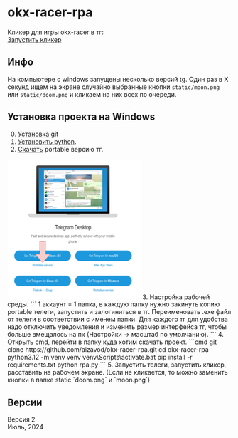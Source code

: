 # okx-racer-rpa
Кликер для игры okx-racer в тг:   
[Запустить кликер](https://t.me/OKX_official_bot/OKX_Racer?startapp=linkCode_65748275)

## Инфо   
На компьютере с windows запущены несколько версий tg. Один раз в X секунд ищем на экране случайно выбранные кнопки `static/moon.png` или `static/doom.png` и кликаем на них всех по очереди.

## Установка проекта на Windows
0. [Установка git](https://git-scm.com/download/win/)    
1. [Установить python](https://docs.python.org/3/using/windows.html).    
2. [Скачать](https://desktop.telegram.org/) portable версию тг.      
<img src="./static/for_readme/image.png" width="300" />    
3. Настройка рабочей среды. 
```
1 аккаунт = 1 папка, в каждую папку нужно закинуть копию portable телеги, запустить и залогиниться в тг.     
Переименовать .exe файл от телеги в соответствии с именем папки. 
Для каждого тг для удобства надо отключить уведомления и изменить размер интерфейса тг, чтобы больше вмещалось на пк (Настройки -> масштаб по умолчанию). 
```   
4. Открыть cmd, перейти в папку куда хотим скачать проект.    
```cmd
git clone https://github.com/aizavod/okx-racer-rpa.git
cd okx-racer-rpa
python3.12 -m venv venv
venv\Scripts\activate.bat
pip install -r requirements.txt
python rpa.py
```
5. Запустить телеги, запустить кликер, расставить на рабочем экране. (Если не кликается, то можно заменить кнопки в папке static `doom.png` и `moon.png`)


## Версии
Версия 2    
Июль, 2024